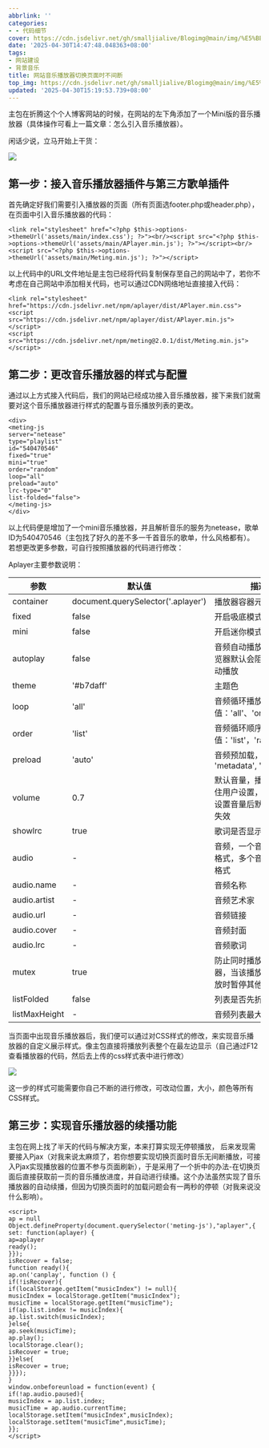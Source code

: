 ```yaml
---
abbrlink: ''
categories:
- - 代码细节
cover: https://cdn.jsdelivr.net/gh/smalljialive/Blogimg@main/img/%E5%BE%AE%E4%BF%A1%E6%88%AA%E5%9B%BE_20250430143113.png
date: '2025-04-30T14:47:48.048363+08:00'
tags:
- 网站建设
- 背景音乐
title: 网站音乐播放器切换页面时不间断
top_img: https://cdn.jsdelivr.net/gh/smalljialive/Blogimg@main/img/%E5%BE%AE%E4%BF%A1%E6%88%AA%E5%9B%BE_20250430143113.png
updated: '2025-04-30T15:19:53.739+08:00'
---
```

主包在折腾这个个人博客网站的时候，在网站的左下角添加了一个Mini版的音乐播放器（具体操作可看上一篇文章：怎么引入音乐播放器）。

闲话少说，立马开始上干货：

![](https://cdn.jsdelivr.net/gh/smalljialive/Blogimg@main/img/%E5%BE%AE%E4%BF%A1%E6%88%AA%E5%9B%BE_20250430143113.png)

## 第一步：接入音乐播放器插件与第三方歌单插件

首先确定好我们需要引入播放器的页面（所有页面选footer.php或header.php），在页面中引入音乐播放器的代码：

`<link rel="stylesheet" href="<?php $this->options->themeUrl('assets/main/index.css'); ?>"><br/><script src="<?php $this->options->themeUrl('assets/main/APlayer.min.js'); ?>"></script><br/><script src="<?php $this->options->themeUrl('assets/main/Meting.min.js'); ?>"></script>`

以上代码中的URL文件地址是主包已经将代码复制保存至自己的网站中了，若你不考虑在自己网站中添加相关代码，也可以通过CDN网络地址直接接入代码：

```
<link rel="stylesheet" href="https://cdn.jsdelivr.net/npm/aplayer/dist/APlayer.min.css">
<script src="https://cdn.jsdelivr.net/npm/aplayer/dist/APlayer.min.js"></script>
<script src="https://cdn.jsdelivr.net/npm/meting@2.0.1/dist/Meting.min.js"></script>
```

## 第二步：更改音乐播放器的样式与配置

通过以上方式接入代码后，我们的网站已经成功接入音乐播放器，接下来我们就需要对这个音乐播放器进行样式的配置与音乐播放列表的更改。

```
<div>
<meting-js 
server="netease" 
type="playlist" 
id="540470546"
fixed="true" 
mini="true"
order="random"
loop="all"
preload="auto"
lrc-type="0"
list-folded="false">
</meting-js>
</div>
```

以上代码便是增加了一个mini音乐播放器，并且解析音乐的服务为netease，歌单ID为540470546（主包找了好久的差不多一千首音乐的歌单，什么风格都有）。若想更改更多参数，可自行按照播放器的代码进行修改：

Aplayer主要参数说明：


| 参数          | 默认值                             | 描述                                                             |
| ------------- | ---------------------------------- | ---------------------------------------------------------------- |
| container     | document.querySelector('.aplayer') | 播放器容器元素                                                   |
| fixed         | false                              | 开启吸底模式                                                     |
| mini          | false                              | 开启迷你模式                                                     |
| autoplay      | false                              | 音频自动播放，一般浏览器默认会阻止音频自动播放                   |
| theme         | '#b7daff'                          | 主题色                                                           |
| loop          | 'all'                              | 音频循环播放，值：'all'、'one'、'none'                           |
| order         | 'list'                             | 音频循环顺序，值：'list'，'random'                               |
| preload       | 'auto'                             | 音频预加载，值: 'none', 'metadata', 'auto'                       |
| volume        | 0.7                                | 默认音量，播放器会记住用户设置，用户自己设置音量后默认音量将失效 |
| showlrc       | true                               | 歌词是否显示                                                     |
| audio         | -                                  | 音频，一个音频为对象格式，多个音频为数组格式                     |
| audio.name    | -                                  | 音频名称                                                         |
| audio.artist  | -                                  | 音频艺术家                                                       |
| audio.url     | -                                  | 音频链接                                                         |
| audio.cover   | -                                  | 音频封面                                                         |
| audio.lrc     | -                                  | 音频歌词                                                         |
| mutex         | true                               | 防止同时播放多个播放器，当该播放器开始播放时暂停其他播放器       |
| listFolded    | false                              | 列表是否先折叠                                                   |
| listMaxHeight | -                                  | 音频列表最大高度                                                 |

当页面中出现音乐播放器后，我们便可以通过对CSS样式的修改，来实现音乐播放器的自定义展示样式。像主包直接将播放列表整个在最左边显示（自己通过F12查看播放器的代码，然后去上传的css样式表中进行修改）

![](https://cdn.jsdelivr.net/gh/smalljialive/Blogimg@main/img/%E5%BE%AE%E4%BF%A1%E6%88%AA%E5%9B%BE_20250430142901.png)

这一步的样式可能需要你自己不断的进行修改，可改动位置，大小，颜色等所有CSS样式。

## 第三步：实现音乐播放器的续播功能

主包在网上找了半天的代码与解决方案，本来打算实现无停顿播放， 后来发现需要接入Pjax（对我来说太麻烦了，若你想要实现切换页面时音乐无间断播放，可接入Pjax实现播放器的位置不参与页面刷新），于是采用了一个折中的办法-在切换页面后直接获取前一页的音乐播放进度，并自动进行续播。这个办法虽然实现了音乐播放器的自动续播，但因为切换页面时的加载问题会有一两秒的停顿（对我来说没什么影响）。

```
<script>
ap = null
Object.defineProperty(document.querySelector('meting-js'),"aplayer",{
set: function(aplayer) {
ap=aplayer
ready();
}});
isRecover = false;
function ready(){
ap.on('canplay', function () {
if(!isRecover){
if(localStorage.getItem("musicIndex") != null){
musicIndex = localStorage.getItem("musicIndex");
musicTime = localStorage.getItem("musicTime");
if(ap.list.index != musicIndex){
ap.list.switch(musicIndex);
}else{
ap.seek(musicTime);
ap.play();
localStorage.clear();
isRecover = true;
}}else{
isRecover = true;
}}});
}
window.onbeforeunload = function(event) {
if(!ap.audio.paused){
musicIndex = ap.list.index;
musicTime = ap.audio.currentTime;
localStorage.setItem("musicIndex",musicIndex);
localStorage.setItem("musicTime",musicTime);
}};
</script>
```
